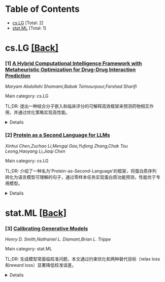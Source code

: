 <div id=toc></div>

# Table of Contents

- [cs.LG](#cs.LG) [Total: 2]
- [stat.ML](#stat.ML) [Total: 1]


<div id='cs.LG'></div>

# cs.LG [[Back]](#toc)

### [1] [A Hybrid Computational Intelligence Framework with Metaheuristic Optimization for Drug-Drug Interaction Prediction](https://arxiv.org/abs/2510.09668)
*Maryam Abdollahi Shamami,Babak Teimourpour,Farshad Sharifi*

Main category: cs.LG

TL;DR: 提出一种结合分子嵌入和临床评分的可解释高效框架来预测药物相互作用，并通过优化策略实现高性能。


<details>
  <summary>Details</summary>
Motivation: 药物相互作用是导致不良反应的主要原因，了解药物是否相互作用对安全用药至关重要。

Method: 结合Mol2Vec和SMILES-BERT分子嵌入，引入无泄漏的临床评分RBScore，并采用三阶段优化策略RSmpl-ACO-PSO训练分类器。

Result: 在真实数据集上表现出高预测准确性（ROC-AUC 0.911），在糖尿病队列中泛化能力强。

Conclusion: 该框架为构建可靠且可解释的药物相互作用模型提供了实用途径。

Abstract: Drug-drug interactions (DDIs) are a leading cause of preventable adverse
events, often complicating treatment and increasing healthcare costs. At the
same time, knowing which drugs do not interact is equally important, as such
knowledge supports safer prescriptions and better patient outcomes. In this
study, we propose an interpretable and efficient framework that blends modern
machine learning with domain knowledge to improve DDI prediction. Our approach
combines two complementary molecular embeddings - Mol2Vec, which captures
fragment-level structural patterns, and SMILES-BERT, which learns contextual
chemical features - together with a leakage-free, rule-based clinical score
(RBScore) that injects pharmacological knowledge without relying on interaction
labels. A lightweight neural classifier is then optimized using a novel
three-stage metaheuristic strategy (RSmpl-ACO-PSO), which balances global
exploration and local refinement for stable performance. Experiments on
real-world datasets demonstrate that the model achieves high predictive
accuracy (ROC-AUC 0.911, PR-AUC 0.867 on DrugBank) and generalizes well to a
clinically relevant Type 2 Diabetes Mellitus cohort. Beyond raw performance,
studies show how embedding fusion, RBScore, and the optimizer each contribute
to precision and robustness. Together, these results highlight a practical
pathway for building reliable, interpretable, and computationally efficient
models that can support safer drug therapies and clinical decision-making.

</details>


### [2] [Protein as a Second Language for LLMs](https://arxiv.org/abs/2510.11188)
*Xinhui Chen,Zuchao Li,Mengqi Gao,Yufeng Zhang,Chak Tou Leong,Haoyang Li,Jiaqi Chen*

Main category: cs.LG

TL;DR: 介绍了一种名为'Protein-as-Second-Language'的框架，将蛋白质序列转化为语言模型可理解的句子，通过零样本任务实现蛋白质功能预测，性能优于专用模型。


<details>
  <summary>Details</summary>
Motivation: 解决现有方法依赖任务特定适配器或大规模监督微调的问题，探索通用语言模型在蛋白质功能预测中的应用。

Method: 基于序列-问题-答案三元组，构建双语语料库，利用大型语言模型进行零样本预测。

Result: 在多种LLM和GPT-4上表现优异，平均提升7%（最高17.2%），超越专用模型。

Conclusion: 通用语言模型通过蛋白质语言线索可超越专用模型，为蛋白质理解提供可扩展途径。

Abstract: Deciphering the function of unseen protein sequences is a fundamental
challenge with broad scientific impact, yet most existing methods depend on
task-specific adapters or large-scale supervised fine-tuning. We introduce the
"Protein-as-Second-Language" framework, which reformulates amino-acid sequences
as sentences in a novel symbolic language that large language models can
interpret through contextual exemplars. Our approach adaptively constructs
sequence-question-answer triples that reveal functional cues in a zero-shot
setting, without any further training. To support this process, we curate a
bilingual corpus of 79,926 protein-QA instances spanning attribute prediction,
descriptive understanding, and extended reasoning. Empirically, our method
delivers consistent gains across diverse open-source LLMs and GPT-4, achieving
up to 17.2% ROUGE-L improvement (average +7%) and even surpassing fine-tuned
protein-specific language models. These results highlight that generic LLMs,
when guided with protein-as-language cues, can outperform domain-specialized
models, offering a scalable pathway for protein understanding in foundation
models.

</details>


<div id='stat.ML'></div>

# stat.ML [[Back]](#toc)

### [3] [Calibrating Generative Models](https://arxiv.org/abs/2510.10020)
*Henry D. Smith,Nathaniel L. Diamant,Brian L. Trippe*

Main category: stat.ML

TL;DR: 生成模型常面临校准问题，本文通过约束优化和两种替代目标（relax loss和reward loss）显著降低校准误差。


<details>
  <summary>Details</summary>
Motivation: 解决生成模型中概率统计与期望值偏离的校准问题。

Method: 提出基于Kullback-Leibler散度的约束优化，并引入relax loss和reward loss两种替代目标进行微调。

Result: 在蛋白质设计、图像生成和语言模型等应用中，大幅降低数百个同时约束和十亿参数模型的校准误差。

Conclusion: 两种替代目标有效提升生成模型的校准性，适用于多种大规模应用场景。

Abstract: Generative models frequently suffer miscalibration, wherein class
probabilities and other statistics of the sampling distribution deviate from
desired values. We frame calibration as a constrained optimization problem and
seek the closest model in Kullback-Leibler divergence satisfying calibration
constraints. To address the intractability of imposing these constraints
exactly, we introduce two surrogate objectives for fine-tuning: (1) the relax
loss, which replaces the constraint with a miscalibration penalty, and (2) the
reward loss, which converts calibration into a reward fine-tuning problem. We
demonstrate that these approaches substantially reduce calibration error across
hundreds of simultaneous constraints and models with up to one billion
parameters, spanning applications in protein design, image generation, and
language modeling.

</details>
